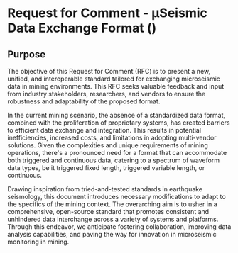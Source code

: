# Request for Comment - &mu;Seismic Data Exchange Format () 
## Purpose

The objective of this Request for Comment (RFC) is to present a new, unified, and interoperable standard tailored for exchanging microseismic data in mining environments. This RFC seeks valuable feedback and input from industry stakeholders, researchers, and vendors to ensure the robustness and adaptability of the proposed format.

In the current mining scenario, the absence of a standardized data format, combined with the proliferation of proprietary systems, has created barriers to efficient data exchange and integration. This results in potential inefficiencies, increased costs, and limitations in adopting multi-vendor solutions. Given the complexities and unique requirements of mining operations, there's a pronounced need for a format that can accommodate both triggered and continuous data, catering to a spectrum of waveform data types, be it triggered fixed length, triggered variable length, or continuous.

Drawing inspiration from tried-and-tested standards in earthquake seismology, this document introduces necessary modifications to adapt to the specifics of the mining context. The overarching aim is to usher in a comprehensive, open-source standard that promotes consistent and unhindered data interchange across a variety of systems and platforms. Through this endeavor, we anticipate fostering collaboration, improving data analysis capabilities, and paving the way for innovation in microseismic monitoring in mining.
<!--stackedit_data:
eyJoaXN0b3J5IjpbMTI2MzEzMzEzNl19
-->